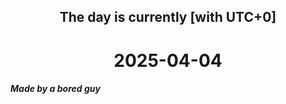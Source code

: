 <h2 align=center>The day is currently [with UTC+0]</h2>
<h1 align=center><!--TIME BEGIN-->2025-04-04<!--TIME END--></h1>
<h5>Made by a bored guy</h5>
